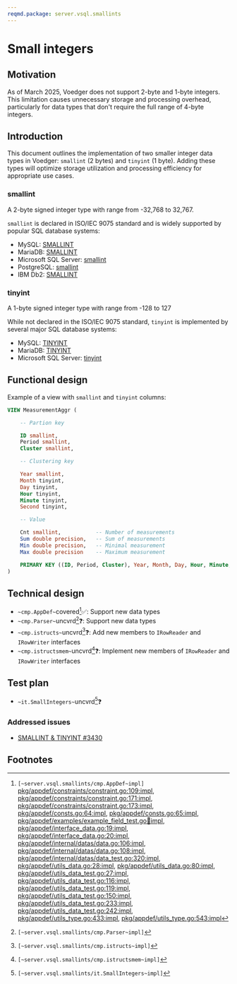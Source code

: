 ```yaml
---
reqmd.package: server.vsql.smallints
---
```


# Small integers

## Motivation

As of March 2025, Voedger does not support 2-byte and 1-byte integers. This limitation causes unnecessary storage and processing overhead, particularly for data types that don't require the full range of 4-byte integers.

## Introduction

This document outlines the implementation of two smaller integer data types in Voedger: `smallint` (2 bytes) and `tinyint` (1 byte). Adding these types will optimize storage utilization and processing efficiency for appropriate use cases.

### smallint

A 2-byte signed integer type with range from -32,768 to 32,767.

`smallint` is declared in ISO/IEC 9075 standard and is widely supported by popular SQL database systems:

- MySQL: [SMALLINT](https://dev.mysql.com/doc/refman/8.4/en/integer-types.html)
- MariaDB: [SMALLINT](https://mariadb.com/kb/en/smallint/)
- Microsoft SQL Server: [smallint](https://learn.microsoft.com/en-us/sql/t-sql/data-types/int-bigint-smallint-and-tinyint-transact-sql?view=sql-server-ver16)
- PostgreSQL: [smallint](https://www.postgresql.org/docs/current/datatype-numeric.html)
- IBM Db2: [SMALLINT](https://www.ibm.com/docs/en/db2/11.5?topic=list-numbers)

### tinyint

A 1-byte signed integer type with range from -128 to 127

While not declared in the ISO/IEC 9075 standard, `tinyint` is implemented by several major SQL database systems:

- MySQL: [TINYINT](https://dev.mysql.com/doc/refman/8.4/en/integer-types.html)
- MariaDB: [TINYINT](https://mariadb.com/kb/en/tinyint/)
- Microsoft SQL Server: [tinyint](https://learn.microsoft.com/en-us/sql/t-sql/data-types/int-bigint-smallint-and-tinyint-transact-sql?view=sql-server-ver16)

## Functional design

Example of a view with `smallint` and `tinyint` columns:

```sql
VIEW MeasurementAggr (

    -- Partion key

    ID smallint,
    Period smallint,
    Cluster smallint,

    -- Clustering key

    Year smallint,
    Month tinyint,
    Day tinyint,
    Hour tinyint,
    Minute tinyint,
    Second tinyint,

    -- Value

    Cnt smallint,           -- Number of measurements
    Sum double precision,   -- Sum of measurements
    Min double precision,   -- Minimal measurement
    Max double precision    -- Maximum measurement

    PRIMARY KEY ((ID, Period, Cluster), Year, Month, Day, Hour, Minute, Second)
)
```

## Technical design

- `~cmp.AppDef~`covered[^1]✅: Support new data types
- `~cmp.Parser~`uncvrd[^2]❓: Support new data types
- `~cmp.istructs~`uncvrd[^3]❓: Add new members to `IRowReader` and `IRowWriter` interfaces
- `~cmp.istructsmem~`uncvrd[^4]❓: Implement new members of `IRowReader` and `IRowWriter` interfaces

## Test plan

- `~it.SmallIntegers~`uncvrd[^5]❓

### Addressed issues

- [SMALLINT & TINYINT #3430](https://github.com/voedger/voedger/issues/3430)

## Footnotes

[^1]: `[~server.vsql.smallints/cmp.AppDef~impl]` [pkg/appdef/constraints/constraint.go:109:impl](https://github.com/voedger/voedger/blob/9deb1fd8797c53d383ebed091961ecef39d045f2/pkg/appdef/constraints/constraint.go#L109), [pkg/appdef/constraints/constraint.go:171:impl](https://github.com/voedger/voedger/blob/9deb1fd8797c53d383ebed091961ecef39d045f2/pkg/appdef/constraints/constraint.go#L171), [pkg/appdef/constraints/constraint.go:173:impl](https://github.com/voedger/voedger/blob/9deb1fd8797c53d383ebed091961ecef39d045f2/pkg/appdef/constraints/constraint.go#L173), [pkg/appdef/consts.go:64:impl](https://github.com/voedger/voedger/blob/9deb1fd8797c53d383ebed091961ecef39d045f2/pkg/appdef/consts.go#L64), [pkg/appdef/consts.go:65:impl](https://github.com/voedger/voedger/blob/9deb1fd8797c53d383ebed091961ecef39d045f2/pkg/appdef/consts.go#L65), [pkg/appdef/examples/example_field_test.go:100:impl](https://github.com/voedger/voedger/blob/9deb1fd8797c53d383ebed091961ecef39d045f2/pkg/appdef/examples/example_field_test.go#L100), [pkg/appdef/interface_data.go:19:impl](https://github.com/voedger/voedger/blob/9deb1fd8797c53d383ebed091961ecef39d045f2/pkg/appdef/interface_data.go#L19), [pkg/appdef/interface_data.go:20:impl](https://github.com/voedger/voedger/blob/9deb1fd8797c53d383ebed091961ecef39d045f2/pkg/appdef/interface_data.go#L20), [pkg/appdef/internal/datas/data.go:106:impl](https://github.com/voedger/voedger/blob/9deb1fd8797c53d383ebed091961ecef39d045f2/pkg/appdef/internal/datas/data.go#L106), [pkg/appdef/internal/datas/data.go:108:impl](https://github.com/voedger/voedger/blob/9deb1fd8797c53d383ebed091961ecef39d045f2/pkg/appdef/internal/datas/data.go#L108), [pkg/appdef/internal/datas/data_test.go:320:impl](https://github.com/voedger/voedger/blob/9deb1fd8797c53d383ebed091961ecef39d045f2/pkg/appdef/internal/datas/data_test.go#L320), [pkg/appdef/utils_data.go:28:impl](https://github.com/voedger/voedger/blob/9deb1fd8797c53d383ebed091961ecef39d045f2/pkg/appdef/utils_data.go#L28), [pkg/appdef/utils_data.go:80:impl](https://github.com/voedger/voedger/blob/9deb1fd8797c53d383ebed091961ecef39d045f2/pkg/appdef/utils_data.go#L80), [pkg/appdef/utils_data_test.go:27:impl](https://github.com/voedger/voedger/blob/9deb1fd8797c53d383ebed091961ecef39d045f2/pkg/appdef/utils_data_test.go#L27), [pkg/appdef/utils_data_test.go:116:impl](https://github.com/voedger/voedger/blob/9deb1fd8797c53d383ebed091961ecef39d045f2/pkg/appdef/utils_data_test.go#L116), [pkg/appdef/utils_data_test.go:119:impl](https://github.com/voedger/voedger/blob/9deb1fd8797c53d383ebed091961ecef39d045f2/pkg/appdef/utils_data_test.go#L119), [pkg/appdef/utils_data_test.go:150:impl](https://github.com/voedger/voedger/blob/9deb1fd8797c53d383ebed091961ecef39d045f2/pkg/appdef/utils_data_test.go#L150), [pkg/appdef/utils_data_test.go:233:impl](https://github.com/voedger/voedger/blob/9deb1fd8797c53d383ebed091961ecef39d045f2/pkg/appdef/utils_data_test.go#L233), [pkg/appdef/utils_data_test.go:242:impl](https://github.com/voedger/voedger/blob/9deb1fd8797c53d383ebed091961ecef39d045f2/pkg/appdef/utils_data_test.go#L242), [pkg/appdef/utils_type.go:433:impl](https://github.com/voedger/voedger/blob/9deb1fd8797c53d383ebed091961ecef39d045f2/pkg/appdef/utils_type.go#L433), [pkg/appdef/utils_type.go:543:impl](https://github.com/voedger/voedger/blob/9deb1fd8797c53d383ebed091961ecef39d045f2/pkg/appdef/utils_type.go#L543)
[^2]: `[~server.vsql.smallints/cmp.Parser~impl]`
[^3]: `[~server.vsql.smallints/cmp.istructs~impl]`
[^4]: `[~server.vsql.smallints/cmp.istructsmem~impl]`
[^5]: `[~server.vsql.smallints/it.SmallIntegers~impl]`
